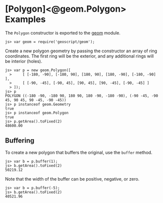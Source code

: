 [Polygon]<@geom.Polygon> Examples
=================================

The `Polygon` constructor is exported to the [geom](@geom) module.

    js> var geom = require('geoscript/geom');

Create a new polygon geometry by passing the constructor an array of ring
coordinates.  The first ring will be the exterior, and any additional rings
will be interior (holes).

    js> var p = new geom.Polygon([
      >     [ [-180, -90], [-180, 90], [180, 90], [180, -90], [-180, -90] ],
      >     [ [-90, -45], [-90, 45], [90, 45], [90, -45], [-90, -45] ]
      > ]);
    js> p
    POLYGON ((-180 -90, -180 90, 180 90, 180 -90, -180 -90), (-90 -45, -90 45, 90 45, 90 -45, -90 -45))
    js> p instanceof geom.Geometry
    true
    js> p instanceof geom.Polygon
    true
    js> p.getArea().toFixed(2)
    48600.00


Buffering
---------

To create a new polygon that buffers the original, use the `buffer` method.

    js> var b = p.buffer(1);
    js> b.getArea().toFixed(2)
    50219.12
    
Note that the width of the buffer can be positive, negative, or zero.

    js> var b = p.buffer(-5);
    js> b.getArea().toFixed(2)
    40521.96
